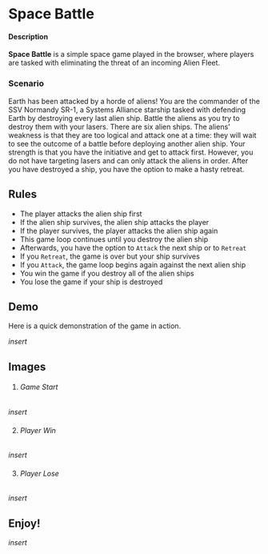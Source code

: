 # Space Battle

#### Description
**Space Battle** is a simple space game played in the browser, where players are tasked with eliminating the threat of an incoming Alien Fleet. 

### Scenario
Earth has been attacked by a horde of aliens! You are the commander of the SSV Normandy SR-1, a Systems Alliance starship tasked with defending Earth by destroying every last alien ship.
Battle the aliens as you try to destroy them with your lasers.
There are six alien ships. The aliens' weakness is that they are too logical and attack one at a time: they will wait to see the outcome of a battle before deploying another alien ship. Your strength is that you have the initiative and get to attack first. However, you do not have targeting lasers and can only attack the aliens in order. After you have destroyed a ship, you have the option to make a hasty retreat.

## Rules
- The player attacks the alien ship first
- If the alien ship survives, the alien ship attacks the player
- If the player survives, the player attacks the alien ship again
- This game loop continues until you destroy the alien ship
- Afterwards, you have the option to `Attack` the next ship or to `Retreat`
- If you `Retreat`, the game is over but your ship survives
- If you `Attack`, the game loop begins again against the next alien ship
- You win the game if you destroy all of the alien ships
- You lose the game if your ship is destroyed

## Demo

Here is a quick demonstration of the game in action.

*insert*

## Images

1. ###### Game Start

*insert*

2. ###### Player Win

*insert*

3. ###### Player Lose

*insert*

## Enjoy!

*insert*
